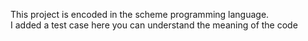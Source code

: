 This project is encoded in the scheme programming language.<br/>
I added a test case here you can understand the meaning of the code
